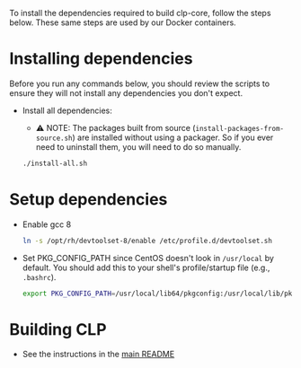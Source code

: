 To install the dependencies required to build clp-core, follow the steps below.
These same steps are used by our Docker containers.

# Installing dependencies

Before you run any commands below, you should review the scripts to ensure they
will not install any dependencies you don't expect.

* Install all dependencies:
  * ⚠ NOTE: The packages built from source (`install-packages-from-source.sh`) 
    are installed without using a packager. So if you ever need to uninstall 
    them, you will need to do so manually.

  ```bash
  ./install-all.sh
  ```

# Setup dependencies

* Enable gcc 8

  ```bash
  ln -s /opt/rh/devtoolset-8/enable /etc/profile.d/devtoolset.sh
  ```

* Set PKG_CONFIG_PATH since CentOS doesn't look in `/usr/local` by default.
  You should add this to your shell's profile/startup file (e.g., `.bashrc`).

  ```bash
  export PKG_CONFIG_PATH=/usr/local/lib64/pkgconfig:/usr/local/lib/pkgconfig
  ```

# Building CLP

* See the instructions in the [main README](../../../../README.md#build)
